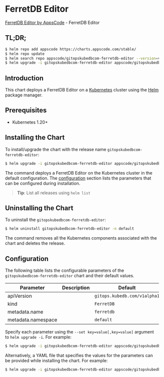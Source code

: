 # FerretDB Editor

[FerretDB Editor by AppsCode](https://appscode.com) - FerretDB Editor

## TL;DR;

```bash
$ helm repo add appscode https://charts.appscode.com/stable/
$ helm repo update
$ helm search repo appscode/gitopskubedbcom-ferretdb-editor --version=v0.21.0
$ helm upgrade -i gitopskubedbcom-ferretdb-editor appscode/gitopskubedbcom-ferretdb-editor -n default --create-namespace --version=v0.21.0
```

## Introduction

This chart deploys a FerretDB Editor on a [Kubernetes](http://kubernetes.io) cluster using the [Helm](https://helm.sh) package manager.

## Prerequisites

- Kubernetes 1.20+

## Installing the Chart

To install/upgrade the chart with the release name `gitopskubedbcom-ferretdb-editor`:

```bash
$ helm upgrade -i gitopskubedbcom-ferretdb-editor appscode/gitopskubedbcom-ferretdb-editor -n default --create-namespace --version=v0.21.0
```

The command deploys a FerretDB Editor on the Kubernetes cluster in the default configuration. The [configuration](#configuration) section lists the parameters that can be configured during installation.

> **Tip**: List all releases using `helm list`

## Uninstalling the Chart

To uninstall the `gitopskubedbcom-ferretdb-editor`:

```bash
$ helm uninstall gitopskubedbcom-ferretdb-editor -n default
```

The command removes all the Kubernetes components associated with the chart and deletes the release.

## Configuration

The following table lists the configurable parameters of the `gitopskubedbcom-ferretdb-editor` chart and their default values.

|     Parameter      | Description |                 Default                 |
|--------------------|-------------|-----------------------------------------|
| apiVersion         |             | <code>gitops.kubedb.com/v1alpha1</code> |
| kind               |             | <code>FerretDB</code>                   |
| metadata.name      |             | <code>ferretdb</code>                   |
| metadata.namespace |             | <code>default</code>                    |


Specify each parameter using the `--set key=value[,key=value]` argument to `helm upgrade -i`. For example:

```bash
$ helm upgrade -i gitopskubedbcom-ferretdb-editor appscode/gitopskubedbcom-ferretdb-editor -n default --create-namespace --version=v0.21.0 --set apiVersion=gitops.kubedb.com/v1alpha1
```

Alternatively, a YAML file that specifies the values for the parameters can be provided while
installing the chart. For example:

```bash
$ helm upgrade -i gitopskubedbcom-ferretdb-editor appscode/gitopskubedbcom-ferretdb-editor -n default --create-namespace --version=v0.21.0 --values values.yaml
```
